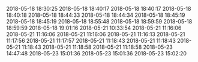 2018-05-18 18:30:25
2018-05-18 18:40:17
2018-05-18 18:40:17
2018-05-18 18:40:18
2018-05-18 18:44:33
2018-05-18 18:44:34
2018-05-18 18:45:19
2018-05-18 18:45:19
2018-05-18 18:55:48
2018-05-18 18:59:59
2018-05-18 18:59:59
2018-05-18 19:01:16
2018-05-21 10:33:54
2018-05-21 11:16:06
2018-05-21 11:16:06
2018-05-21 11:16:06
2018-05-21 11:16:13
2018-05-21 11:17:56
2018-05-21 11:17:57
2018-05-21 11:18:43
2018-05-21 11:18:43
2018-05-21 11:18:43
2018-05-21 11:18:58
2018-05-21 11:18:58
2018-05-23 14:47:48
2018-05-23 15:01:36
2018-05-23 15:01:36
2018-05-23 15:02:20
